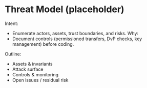 # Threat Model (placeholder)

Intent:
- Enumerate actors, assets, trust boundaries, and risks.
Why:
- Document controls (permissioned transfers, DvP checks, key management) before coding.

Outline:
- Assets & invariants
- Attack surface
- Controls & monitoring
- Open issues / residual risk
